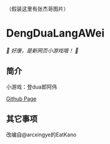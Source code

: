 （假装这里有张杰哥图片）

# DengDuaLangAWei

_👦 好康，是新网页小游戏哦！ 👨_

</div>


## 简介

小游戏：登dua郎阿伟

[Github Page](https://github.com/JieGeLovesDengDuaLang/EatKano)


## 其它事项

改编自@arcxingye的EatKano
